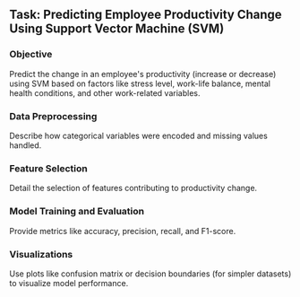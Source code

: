 ## Task: Predicting Employee Productivity Change Using Support Vector Machine (SVM)
### Objective 
Predict the change in an employee's productivity (increase or decrease) using SVM based on factors like stress level, work-life balance, mental health conditions, and other work-related variables.

### Data Preprocessing 
Describe how categorical variables were encoded and missing values handled.
### Feature Selection 
Detail the selection of features contributing to productivity change.
### Model Training and Evaluation 
Provide metrics like accuracy, precision, recall, and F1-score.
### Visualizations 
Use plots like confusion matrix or decision boundaries (for simpler datasets) to visualize model performance.